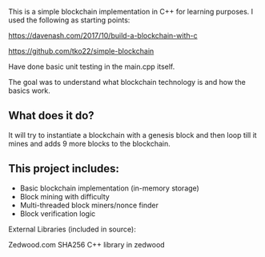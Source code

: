 This is a simple blockchain implementation in C++ for learning purposes. I used the following as starting points:

https://davenash.com/2017/10/build-a-blockchain-with-c

https://github.com/tko22/simple-blockchain

Have done basic unit testing in the main.cpp itself.

The goal was to understand what blockchain technology is and how the basics work.



## What does it do?

It will try to instantiate a blockchain with a genesis block and then loop till it mines and adds 9 more blocks to the blockchain.

## This project includes:
* Basic blockchain implementation (in-memory storage)
* Block mining with difficulty
* Multi-threaded block miners/nonce finder
* Block verification logic

External Libraries (included in source):

Zedwood.com SHA256 C++ library in zedwood 
